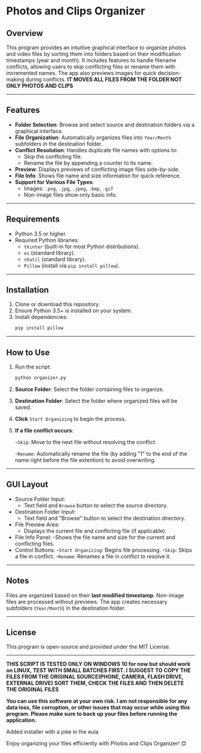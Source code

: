 # Photos and Clips Organizer

## Overview

This program provides an intuitive graphical interface to organize photos and video files by sorting them into folders based on their modification timestamps (year and month). It includes features to handle filename conflicts, allowing users to skip conflicting files or rename them with incremented names. The app also previews images for quick decision-making during conflicts. **IT MOVES ALL FILES FROM THE FOLDER NOT ONLY PHOTOS AND CLIPS**

---

## Features

- **Folder Selection**: Browse and select source and destination folders via a graphical interface.
- **File Organization**: Automatically organizes files into `Year/Month` subfolders in the destination folder.
- **Conflict Resolution**: Handles duplicate file names with options to:
  - Skip the conflicting file.
  - Rename the file by appending a counter to its name.
- **Preview**: Displays previews of conflicting image files side-by-side.
- **File Info**: Shows file name and size information for quick reference.
- **Support for Various File Types**:
  - Images: `.png`, `.jpg`, `.jpeg`, `.bmp`, `.gif`
  - Non-image files show only basic info.

---

## Requirements

- Python 3.5 or higher.
- Required Python libraries:
  - `tkinter` (built-in for most Python distributions).
  - `os` (standard library).
  - `shutil` (standard library).
  - `Pillow` (install via `pip install pillow`).

---

## Installation

1. Clone or download this repository.
2. Ensure Python 3.5+ is installed on your system.
3. Install dependencies:
   ```bash
   pip install pillow

---


## How to Use
1. Run the script:
   ```bash
   python organizer.py
   ```

2. **Source Folder**: Select the folder containing files to organize.
3. **Destination Folder**: Select the folder where organized files will be saved.
4. **Click** `Start Organizing` to begin the process.
5. **If a file conflict occurs**:
   
     -`Skip`: Move to the next file without resolving the conflict.
   
     -`Rename`: Automatically rename the file (by adding "1" to the end of the name right before the file extention) to avoid overwriting.

---

## GUI Layout
- Source Folder Input:
     - Text field and `Browse` button to select the source directory.
- Destination Folder Input:
     - Text field and "Browse" button to select the destination directory.
- File Preview Area:
     - Displays the current file and conflicting file (if applicable).
- File Info Panel:
     -Shows the file name and size for the current and conflicting files.
- Control Buttons:
     -`Start Organizing`: Begins file processing.
     -`Skip`: Skips a file in conflict.
     -`Rename`: Renames a file in conflict to resolve it.
  
---

## Notes
Files are organized based on their **last modified timestamp**.
Non-image files are processed without previews.
The app creates necessary subfolders (`Year/Month`) in the destination folder.

---

## License
This program is open-source and provided under the MIT License.

---

**THIS SCRIPT IS TESTED ONLY ON WINDOWS 10 for now but should work on LINUX, TEST WITH SMALL BATCHES FIRST. I SUGGEST TO COPY THE FILES FROM THE ORIGINAL SOURCE(PHONE, CAMERA, FLASH DRIVE, EXTERNAL DRIVE) SORT THEM, CHECK THE FILES AND THEN DELETE THE ORIGINAL FILES**

**You can use this software at your own risk. I am not responsible for any data loss, file corruption, or other issues that may occur while using this program. Please make sure to back up your files before running the application.**

Added installer with a joke in the eula 

Enjoy organizing your files efficiently with Photos and Clips Organizer! 😊

